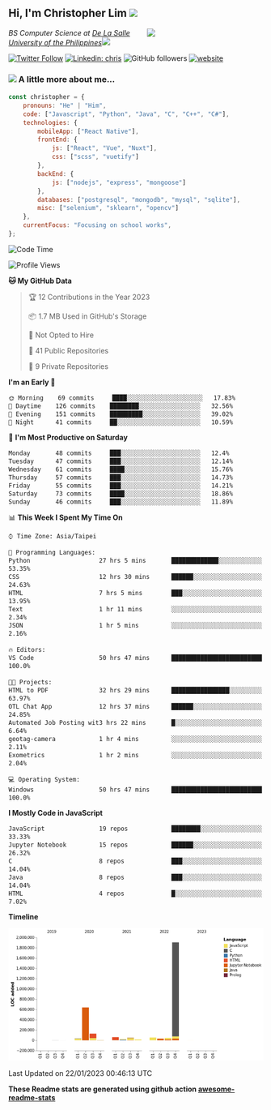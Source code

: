 <h2>Hi, I'm Christopher Lim <img src="https://media3.giphy.com/media/r3SVtaGUukD5V6UjzP/giphy.gif" width="50" /></h2>
<img align='right' src="https://media.giphy.com/media/M9gbBd9nbDrOTu1Mqx/giphy.gif" width="230">
<p><em>BS Computer Science at <a href="https://www.dlsu.edu.ph/">De La Salle University of the Philippines</a><img src="https://media.giphy.com/media/WUlplcMpOCEmTGBtBW/giphy.gif" width="30"> 
</em></p>

[![Twitter Follow](https://img.shields.io/twitter/follow/ClovesJL?label=Follow)](https://twitter.com/intent/follow?screen_name=ClovesJL)
[![Linkedin: chris](https://img.shields.io/badge/-chris-blue?style=flat-square&logo=Linkedin&logoColor=white&link=https://www.linkedin.com/in/christopher-lim-122831183/)](https://www.linkedin.com/in/christopher-lim-122831183/)
![GitHub followers](https://img.shields.io/github/followers/cc-visionary?label=Follow&style=social)
[![website](https://img.shields.io/badge/Website-46a2f1.svg?&style=flat-square&logo=Google-Chrome&logoColor=white&link=http://christopherlim.surge.sh/)](http://christopherlim.surge.sh/)

### <img src="https://media.giphy.com/media/VgCDAzcKvsR6OM0uWg/giphy.gif" width="50"> A little more about me...  

```javascript
const christopher = {
    pronouns: "He" | "Him",
    code: ["Javascript", "Python", "Java", "C", "C++", "C#"],
    technologies: {
        mobileApp: ["React Native"],
        frontEnd: {
            js: ["React", "Vue", "Nuxt"],
            css: ["scss", "vuetify"]
        },
        backEnd: {
            js: ["nodejs", "express", "mongoose"]
        },
        databases: ["postgresql", "mongodb", "mysql", "sqlite"],
        misc: ["selenium", "sklearn", "opencv"]
    },
    currentFocus: "Focusing on school works",
};
```

<!--START_SECTION:waka-->
![Code Time](http://img.shields.io/badge/Code%20Time-585%20hrs%2018%20mins-blue)

![Profile Views](http://img.shields.io/badge/Profile%20Views-9-blue)

**🐱 My GitHub Data** 

> 🏆 12 Contributions in the Year 2023
 > 
> 📦 1.7 MB Used in GitHub's Storage 
 > 
> 🚫 Not Opted to Hire
 > 
> 📜 41 Public Repositories 
 > 
> 🔑 9 Private Repositories  
 > 
**I'm an Early 🐤** 

```text
🌞 Morning    69 commits     ████░░░░░░░░░░░░░░░░░░░░░   17.83% 
🌆 Daytime    126 commits    ████████░░░░░░░░░░░░░░░░░   32.56% 
🌃 Evening    151 commits    █████████░░░░░░░░░░░░░░░░   39.02% 
🌙 Night      41 commits     ██░░░░░░░░░░░░░░░░░░░░░░░   10.59%

```
📅 **I'm Most Productive on Saturday** 

```text
Monday       48 commits     ███░░░░░░░░░░░░░░░░░░░░░░   12.4% 
Tuesday      47 commits     ███░░░░░░░░░░░░░░░░░░░░░░   12.14% 
Wednesday    61 commits     ████░░░░░░░░░░░░░░░░░░░░░   15.76% 
Thursday     57 commits     ███░░░░░░░░░░░░░░░░░░░░░░   14.73% 
Friday       55 commits     ███░░░░░░░░░░░░░░░░░░░░░░   14.21% 
Saturday     73 commits     ████░░░░░░░░░░░░░░░░░░░░░   18.86% 
Sunday       46 commits     ███░░░░░░░░░░░░░░░░░░░░░░   11.89%

```


📊 **This Week I Spent My Time On** 

```text
⌚︎ Time Zone: Asia/Taipei

💬 Programming Languages: 
Python                   27 hrs 5 mins       █████████████░░░░░░░░░░░░   53.35% 
CSS                      12 hrs 30 mins      ██████░░░░░░░░░░░░░░░░░░░   24.63% 
HTML                     7 hrs 5 mins        ███░░░░░░░░░░░░░░░░░░░░░░   13.95% 
Text                     1 hr 11 mins        ░░░░░░░░░░░░░░░░░░░░░░░░░   2.34% 
JSON                     1 hr 5 mins         ░░░░░░░░░░░░░░░░░░░░░░░░░   2.16%

🔥 Editors: 
VS Code                  50 hrs 47 mins      █████████████████████████   100.0%

🐱‍💻 Projects: 
HTML to PDF              32 hrs 29 mins      ████████████████░░░░░░░░░   63.97% 
OTL Chat App             12 hrs 37 mins      ██████░░░░░░░░░░░░░░░░░░░   24.85% 
Automated Job Posting wit3 hrs 22 mins       █░░░░░░░░░░░░░░░░░░░░░░░░   6.64% 
geotag-camera            1 hr 4 mins         ░░░░░░░░░░░░░░░░░░░░░░░░░   2.11% 
Exometrics               1 hr 2 mins         ░░░░░░░░░░░░░░░░░░░░░░░░░   2.04%

💻 Operating System: 
Windows                  50 hrs 47 mins      █████████████████████████   100.0%

```

**I Mostly Code in JavaScript** 

```text
JavaScript               19 repos            ████████░░░░░░░░░░░░░░░░░   33.33% 
Jupyter Notebook         15 repos            ██████░░░░░░░░░░░░░░░░░░░   26.32% 
C                        8 repos             ███░░░░░░░░░░░░░░░░░░░░░░   14.04% 
Java                     8 repos             ███░░░░░░░░░░░░░░░░░░░░░░   14.04% 
HTML                     4 repos             █░░░░░░░░░░░░░░░░░░░░░░░░   7.02%

```


**Timeline**

![Chart not found](https://raw.githubusercontent.com/cc-visionary/cc-visionary/master/charts/bar_graph.png) 


 Last Updated on 22/01/2023 00:46:13 UTC
<!--END_SECTION:waka-->

**These Readme stats are generated using github action [awesome-readme-stats](https://github.com/anmol098/waka-readme-stats)**
